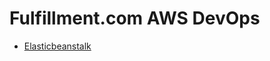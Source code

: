# Fulfillment.com AWS DevOps

* [Elasticbeanstalk](https://github.com/fulfillment/DevOps/tree/master/Elasticbeanstalk)
